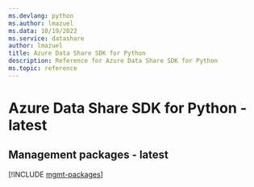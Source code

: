 ```yaml
---
ms.devlang: python
ms.author: lmazuel
ms.data: 10/19/2022
ms.service: datashare
author: lmazuel
title: Azure Data Share SDK for Python
description: Reference for Azure Data Share SDK for Python
ms.topic: reference
---
```

# Azure Data Share SDK for Python - latest

## Management packages - latest
[!INCLUDE [mgmt-packages](data-share-mgmt-index.md)]